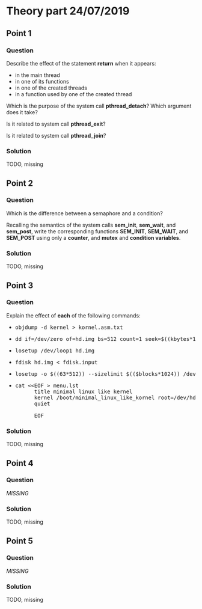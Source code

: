 # Theory part 24/07/2019

## Point 1

### Question

Describe the effect of the statement **return** when it appears:

* in the main thread
* in one of its functions
* in one of the created threads
* in a function used by one of the created thread


Which is the purpose of the system call **pthread_detach**? Which argument does it take?

Is it related to system call **pthread_exit**?

Is it related to system call **pthread_join**?



### Solution

TODO, missing

## Point 2

### Question

Which is the difference between a semaphore and a condition?

Recalling the semantics of the system calls **sem_init**, **sem_wait**, and **sem_post**, write the corresponding functions **SEM_INIT**, **SEM_WAIT**, and **SEM_POST** using only a **counter**, and **mutex** and **condition variables**.


### Solution

TODO, missing

## Point 3

### Question

Explain the effect of **each** of the following commands:

* <pre>objdump -d kernel &gt; kornel.asm.txt</pre>
* <pre>dd if=/dev/zero of=hd.img bs=512 count=1 seek=$((kbytes*1024))</pre>
* <pre>losetup /dev/loop1 hd.img</pre>
* <pre>fdisk hd.img &lt; fdisk.input </pre>
* <pre>losetup -o $((63*512)) --sizelimit $(($blocks*1024)) /dev/loop0 hd.img</pre>
* <pre>cat &lt;&lt;EOF &gt; menu.lst
		title minimal linux like kernel
		kernel /boot/minimal_linux_like_kornel root=/dev/hda ro quiet splash
		quiet

		EOF</pre>

### Solution

TODO, missing


## Point 4

### Question

*MISSING*



### Solution

TODO, missing


## Point 5

### Question

*MISSING*

### Solution

TODO, missing